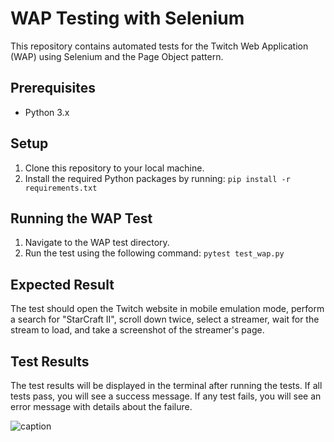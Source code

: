 # WAP Testing with Selenium
This repository contains automated tests for the Twitch Web Application (WAP) using Selenium and the Page Object pattern.

## Prerequisites

- Python 3.x

## Setup

1. Clone this repository to your local machine.
2. Install the required Python packages by running:
```pip install -r requirements.txt```

## Running the WAP Test

1. Navigate to the WAP test directory.
2. Run the test using the following command:
```pytest test_wap.py```

## Expected Result

The test should open the Twitch website in mobile emulation mode, perform a search for "StarCraft II", scroll down twice, select a streamer, wait for the stream to load, and take a screenshot of the streamer's page.

## Test Results

The test results will be displayed in the terminal after running the tests. If all tests pass, you will see a success message. If any test fails, you will see an error message with details about the failure.

![caption](demo.gif)